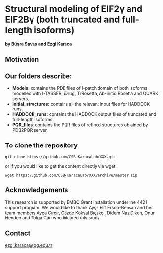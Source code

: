 # Structural modeling of EIF2γ and EIF2Bγ (both truncated and full-length isoforms)
 
#### by Büşra Savaş and Ezgi Karaca

## Motivation




## Our folders describe:

- **Models:** contains the PDB files of I-patch domain of both isoforms modelled with I-TASSER, iDrug, TrRosetta, Ab-initio Rosetta and QUARK servers. 
- **Initial_structures:** contains all the relevant input files for HADDOCK runs.
- **HADDOCK_runs:** contains the HADDOCK output files of truncated and full-length isoforms
- **PQR_files:** contains the PQR files of refined structures obtained by PDB2PQR server.


  
## To clone the repository

```
git clone https://github.com/CSB-KaracaLab/XXX.git
```
or if you would like to get the content directly via wget:
```
wget https://github.com/CSB-KaracaLab/XXX/archive/master.zip
```

## Acknowledgements
This research is supported by EMBO Grant Installation under the 4421 support program. We would like to thank Ayşe Elif Erson-Bensan and her team members Ayça Cırcır, Gözde Köksal Bıçakçı, Didem Naz Diken, Onur Henden and Tolga Can who initiated this study. 

## Contact 
ezgi.karaca@ibg.edu.tr
